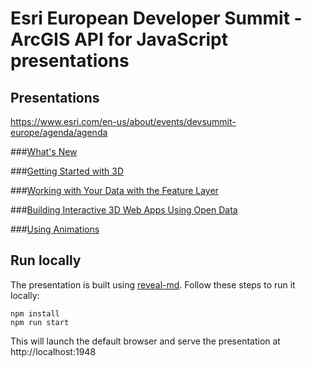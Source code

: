 # Esri European Developer Summit - ArcGIS API for JavaScript presentations

## Presentations

https://www.esri.com/en-us/about/events/devsummit-europe/agenda/agenda

###[What's New](https://arnofiva.github.io/2019-11-devsummit-eu-presentations/whats-new.md)

###[Getting Started with 3D](https://arnofiva.github.io/2019-11-devsummit-eu-presentations/getting-started-with-3d.md)

###[Working with Your Data with the Feature Layer](https://arnofiva.github.io/2019-11-devsummit-eu-presentations/feature-layer.md)

###[Building Interactive 3D Web Apps Using Open Data](https://arnofiva.github.io/2019-11-devsummit-eu-presentations/building-web-apps.html)

###[Using Animations](https://arnofiva.github.io/2019-11-devsummit-eu-presentations/using-animations.md)

## Run locally

The presentation is built using [reveal-md](https://github.com/webpro/reveal-md). Follow these steps to run it locally:

```
npm install
npm run start
```

This will launch the default browser and serve the presentation at http://localhost:1948
